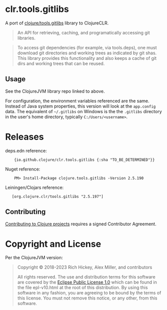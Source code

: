# clr.tools.gitlibs

A port of [clojure/tools.gitlibs](https://github.com/clojure/tools.gitlibs) library to ClojureCLR.

> An API for retrieving, caching, and programatically accessing git libraries.

> To access git dependencies (for example, via tools.deps), one must download git directories and working trees as indicated by git shas. This library provides this functionality and also keeps a cache of git dirs and working trees that can be reused.

## Usage

See the ClojureJVM library repo linked to above.

For configuration, the environment variables referenced are the same.  
Instead of Java system properties, this version will look at the `app.config` data.
The equivalent of `~/.gitlibs` on Windows is the the `.gitlibs` directory in the user's home directory, typically `C:/Users/<username>`.

# Releases

deps.edn reference:

```
    {io.github.clojure/clr.tools.gitlibs {:sha "TO_BE_DETERMINED"}}
```

Nuget reference:

```
    PM> Install-Package clojure.tools.gitlibs -Version 2.5.190 
```
	
Leiningen/Clojars reference:

```
   [org.clojure.clr/tools.gitlibs "2.5.197"]
```

## Contributing 

[Contributing to Clojure projects](https://clojure.org/community/contributing) requires a signed Contributor Agreement. 


# Copyright and License

Per the ClojureJVM version:


> Copyright © 2018-2023 Rich Hickey, Alex Miller, and contributors
>
> All rights reserved. The use and
> distribution terms for this software are covered by the
> [Eclipse Public License 1.0] which can be found in the file
> epl-v10.html at the root of this distribution. By using this software
> in any fashion, you are agreeing to be bound by the terms of this
> license. You must not remove this notice, or any other, from this
> software.
>
> [Eclipse Public License 1.0]: http://opensource.org/licenses/eclipse-1.0.php